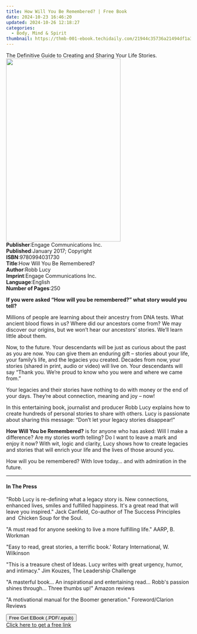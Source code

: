 ```yaml
---
title: How Will You Be Remembered? | Free Book
date: 2024-10-23 16:46:20
updated: 2024-10-26 12:18:27
categories:
  - Body, Mind & Spirit
thumbnail: https://thmb-001-ebook.techidaily.com/21944c35736a21494df1a34e84ec7f3818e234c82c618389ea2eb85773f7b334.jpg
---
```

<main id="book-container">
  <div class="flex flex-col">
    <div class="book-brief flex-1 py-6 px-4 sm:p-6 md:py-10 md:px-8">
      <!-- brief-->
      <div class="book-brief-main">
        The Definitive Guide to Creating and Sharing Your Life Stories.
      </div>
    </div>
    <div
      class="book-meta-info flex-1 grid gap-4 col-start-1 col-end-3 row-start-1 sm:mb-6 sm:grid-cols-4 lg:gap-6 lg:col-start-2 lg:row-end-6 lg:row-span-6 lg:mb-0"
    >
      <div
        class="book-meta-info-left place-content-center mt-4 p-4 text-sm leading-6 col-start-2 col-span-2 dark:text-slate-400"
      >
        <img
          class="w-full h-500 object-cover rounded-lg sm:h-255 sm:col-span-2 lg:col-span-full"
          src="https://img-001-ebook.techidaily.com/07214b237595add75171caf5c29965607dcabf1bd50ddd38f6e9574bdc96ae98.jpg"
          alt=""
          width="312"
          height="500"
        />
      </div>
      <div
        class="book-meta-info-right mt-2 col-start-1 row-start-2 col-span-3 self-center"
      >
        <!-- meta data  -->
        <div class="flex flex-col px-4 md:px-8">
          <div class="flex-1">
            <strong>Publisher</strong>:<span class="px-2"
              >Engage Communications Inc.</span
            >
          </div>
          <div class="flex-1">
            <strong>Published</strong>:<span class="px-2"
              >January 2017; Copyright</span
            >
          </div>
          <div class="flex-1">
            <strong>ISBN</strong>:<span class="px-2">9780994031730</span>
          </div>
          <div class="flex-1">
            <strong>Title</strong>:<span class="px-2"
              >How Will You Be Remembered?</span
            >
          </div>
          <div class="flex-1">
            <strong>Author</strong>:<span class="px-2">Robb Lucy</span>
          </div>
          <div class="flex-1">
            <strong>Imprint</strong>:<span class="px-2"
              >Engage Communications Inc.</span
            >
          </div>
          <div class="flex-1">
            <strong>Language</strong>:<span class="px-2">English</span>
          </div>
          <div class="flex-1">
            <strong>Number of Pages</strong>:<span class="px-2">250</span>
          </div>
        </div>
      </div>
    </div>
    <div class="book-description flex-1 py-6 px-4 sm:p-6 md:py-10 md:px-8">
      <div class="book-description-main">
        <div accordion-content="" id="description">
          <p>
            <strong
              >If you were asked “How will you be remembered?” what story would
              you tell?</strong
            >
          </p>
          <p>
            Millions of people are learning about their ancestry from DNA tests.
            What ancient blood flows in us? Where did our ancestors come from?
            We may discover our origins, but we won’t hear our ancestors’
            stories. We’ll learn little about them.
          </p>
          <p>
            Now, to the future. Your descendants will be just as curious about
            the past as you are now. You can give them an enduring gift –
            stories about your life, your family’s life, and the legacies you
            created. Decades from now, your stories (shared in print, audio or
            video) will live on. Your descendants will say “Thank you. We’re
            proud to know who you were and where we came from.”
          </p>
          <p>
            Your legacies and their stories have nothing to do with money or the
            end of your days. They’re about connection, meaning and joy –
            now!&nbsp; &nbsp; &nbsp;
          </p>
          <p>
            In this entertaining book, journalist and producer Robb Lucy
            explains how to create hundreds of personal stories to share with
            others. Lucy is passionate about sharing this message: “Don’t let
            your legacy stories disappear!”
          </p>
          <p>
            <strong>How Will You be Remembered?</strong> is for anyone who has
            asked: Will I make a difference? Are my stories worth telling? Do I
            want to leave a mark and enjoy it now? With wit, logic and clarity,
            Lucy shows how to create legacies and stories that will enrich your
            life and the lives of those around you.
          </p>
          <p>
            How will you be remembered? With love today… and with admiration in
            the future.
          </p>
        </div>
        <div class="accordion-fader"></div>
      </div>
    </div>
    <div class="book-excerpts flex-1 py-6 px-4 sm:p-6 md:py-10 md:px-8">
      <!-- excerpts-->
      <div class="book-excerpts-main">
        <hr />
        <h4 class="placeholder placeholder-heading">
          <span>In The Press</span>
        </h4>
        <p></p>
        <p>
          "Robb Lucy is re-defining what a legacy story is. New connections,
          enhanced lives, smiles and fulfilled happiness. It's a great read that
          will leave you inspired." Jack Canfield, Co-author of&nbsp;The Success
          Principles and&nbsp; Chicken Soup for the Soul.
        </p>
        <p>
          "A must read for anyone seeking to live a more fulfilling life." AARP,
          B. Workman
        </p>
        <p>
          "Easy to read, great stories, a terrific book.' Rotary International,
          W. Wilkinson
        </p>
        <p>
          "This is a treasure chest of Ideas. Lucy writes with great urgency,
          humor, and intimacy." Jim Kouzes, The Leadership Challenge
        </p>
        <p>
          "A masterful book... An inspirational and entertaining read... Robb's
          passion shines through... Three thumbs up!" Amazon reviews
        </p>
        <p>
          "A motivational manual for the Boomer generation." Foreword/Clarion
          Reviews
        </p>
        <p></p>
      </div>
    </div>
    <div
      class="book-about-author flex-1 py-6 px-4 sm:p-6 md:py-10 md:px-8"
    ></div>
    <div class="book-free-get flex-1 py-6 px-4 sm:p-6 md:py-10 md:px-8">
      <button
        id="btn-free-get"
        class="bg-blue-500 hover:bg-blue-700 text-white font-bold py-2 px-4 rounded"
      >
        Free Get EBook (.PDF/.epub)
      </button>
      <div id="countdown-display" class="px-2 text-lg mt-2"></div>
      <a
        id="free-link"
        class="hidden bg-blue-500 hover:bg-blue-700 text-white font-bold py-2 px-4 rounded"
        href="https://www.ebooks.com/en-us/book/209847337/how-will-you-be-remembered/robb-lucy/"
        target="_blank"
        >Click here to get a free link</a
      >
    </div>
    <script>
      let countdownTime = 0;
      let countdownInterval = null;
      document
        .getElementById('btn-free-get')
        .addEventListener('click', startCountdown);
      function startCountdown() {
        countdownTime = new Date().getTime() + 60000 * 3;
        countdownInterval = setInterval(updateCountdown, 1000);
        document.getElementById('btn-free-get').disabled = true;
        document
          .getElementById('btn-free-get')
          .classList.add('bg-gray-500', 'cursor-not-allowed');
      }
      function updateCountdown() {
        let currentTime = new Date().getTime();
        let timeLeft = countdownTime - currentTime;
        let secondsLeft = Math.floor(timeLeft / 1000);
        document.getElementById('countdown-display').innerHTML =
          `Remaining time: ${secondsLeft} seconds.`;
        if (secondsLeft <= 0) {
          clearInterval(countdownInterval);
          document.getElementById('btn-free-get').classList.add('hidden');
          document.getElementById('free-link').classList.remove('hidden');
          document.getElementById('countdown-display').innerHTML = '';
        }
      }
    </script>
  </div>
</main>
